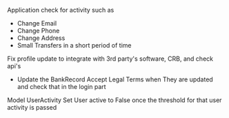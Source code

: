 Application check for activity such as
- Change Email
- Change Phone 
- Change Address
- Small Transfers in a short period of time 

Fix profile update to integrate with 3rd party's software, CRB, and check api's
- Update the BankRecord 
Accept Legal Terms when They are updated and check that in the login part

Model UserActivity
Set User active to False once the threshold for that user activity is passed